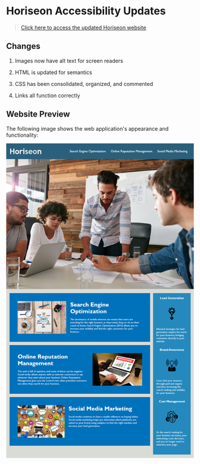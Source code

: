 # Horiseon Accessibility Updates

>[Click here to access the updated Horiseon website](https://jocelynrem.github.io/horiseon/)

## Changes

1. Images now have alt text for screen readers

2. HTML is updated for semantics

3. CSS has been consolidated, organized, and commented

4. Links all function correctly

## Website Preview

The following image shows the web application's appearance and functionality:

![The Horiseon webpage includes a navigation bar, a header image, and cards with text and images at the bottom of the page.](./Assets/01-html-css-git-homework-demo.png)
